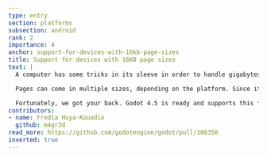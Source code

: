 ```yaml
---
type: entry
section: platforms
subsection: android
rank: 2
importance: 4
anchor: support-for-devices-with-16kb-page-sizes
title: Support for devices with 16KB page sizes
text: |
  A computer has some tricks in its sleeve in order to handle gigabytes of memory. One way it does it is to ["page" memory](https://en.wikipedia.org/wiki/Page_(computer_memory)) in discrete blocks. Paging makes it easier to quickly know where to find data, as the system can quickly jump to the right page to search for a specific address.

  Pages can come in multiple sizes, depending on the platform. Since its inception, Android only supported 4KB page sizes, but the Android team [announced](https://developer.android.com/guide/practices/page-sizes) compatibilty with 16KB page sizes from Android 15 onwards. Developers should note though that Google stated, starting on November 1st, 2025, that Google Play will require all new submitted apps targeting Android 15 to support 16KB page sizes.

  Fortunately, we got your back. Godot 4.5 is ready and supports this feature.
contributors:
- name: Fredia Huya-Kouadio
  github: m4gr3d
read_more: https://github.com/godotengine/godot/pull/106358
inverted: true
---
```

